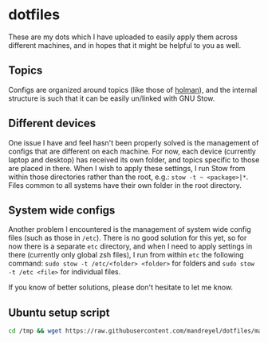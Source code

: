 # dotfiles
These are my dots which I have uploaded to easily apply them across different machines, and in hopes that it might be helpful to you as well.

## Topics
Configs are organized around topics (like those of [holman](https://github.com/holman/dotfiles)), and the internal structure is such that it can be easily un/linked with GNU Stow.

## Different devices
One issue I have and feel hasn't been properly solved is the management of configs that are different on each machine. For now, each device (currently laptop and desktop) has received its own folder, and topics specific to those are placed in there. When I wish to apply these settings, I run Stow from within those directories rather than the root, e.g.: `stow -t ~ <package>|*`. Files common to all systems have their own folder in the root directory.

## System wide configs
Another problem I encountered is the management of system wide config files (such as those in `/etc`). There is no good solution for this yet, so for now there is a separate `etc` directory, and when I need to apply settings in there (currently only global zsh files), I run from within `etc` the following command: `sudo stow -t /etc/<folder> <folder>` for folders and `sudo stow -t /etc <file>` for individual files.

If you know of better solutions, please don't hesitate to let me know.

## Ubuntu setup script

```bash
cd /tmp && wget https://raw.githubusercontent.com/mandreyel/dotfiles/master/set-up-ubuntu.sh && chmod +x set-up-ubuntu.sh && ./set-up-ubuntu.sh
```
